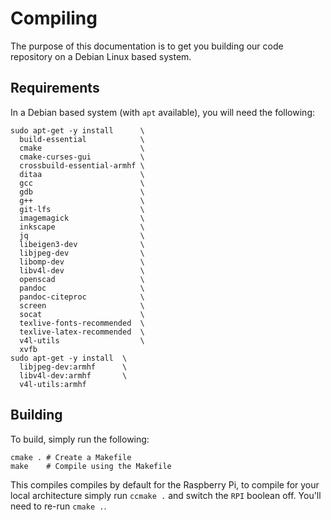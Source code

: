# Compiling

The purpose of this documentation is to get you building our code repository on
a Debian Linux based system.

## Requirements

In a Debian based system (with `apt` available), you will need the following:

    sudo apt-get -y install      \
      build-essential            \
      cmake                      \
      cmake-curses-gui           \
      crossbuild-essential-armhf \
      ditaa                      \
      gcc                        \
      gdb                        \
      g++                        \
      git-lfs                    \
      imagemagick                \
      inkscape                   \
      jq                         \
      libeigen3-dev              \
      libjpeg-dev                \
      libomp-dev                 \
      libv4l-dev                 \
      openscad                   \
      pandoc                     \
      pandoc-citeproc            \
      screen                     \
      socat                      \
      texlive-fonts-recommended  \
      texlive-latex-recommended  \
      v4l-utils                  \
      xvfb
    sudo apt-get -y install  \
      libjpeg-dev:armhf      \
      libv4l-dev:armhf       \
      v4l-utils:armhf

## Building

To build, simply run the following:

    cmake . # Create a Makefile
    make    # Compile using the Makefile

This compiles compiles by default for the Raspberry Pi, to compile for your
local architecture simply run `ccmake .` and switch the `RPI` boolean off.
You'll need to re-run `cmake .`.

